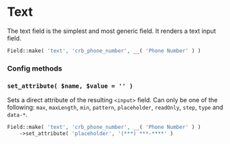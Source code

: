 # Text

The text field is the simplest and most generic field. It renders a text input field.

```php
Field::make( 'text', 'crb_phone_number', __( 'Phone Number' ) )
```

### Config methods

### `set_attribute( $name, $value = '' )`

Sets a direct attribute of the resulting `<input>` field. Can only be one of the following: `max`, `maxLength`, `min`, `pattern`, `placeholder`, `readOnly`, `step`, `type` and `data-*`.

```php
Field::make( 'text', 'crb_phone_number', __( 'Phone Number' ) )
    ->set_attribute( 'placeholder', '(***) ***-****' )
```
